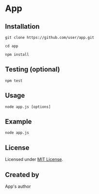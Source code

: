 # App

## Installation

`git clone https://github.com/user/app.git`

`cd app`

`npm install`


## Testing (optional)

```
npm test
```

## Usage

```
node app.js [options]
```

## Example

```
node app.js
```

## License

Licensed under [MIT License](LICENSE).


## Created by

App's author
